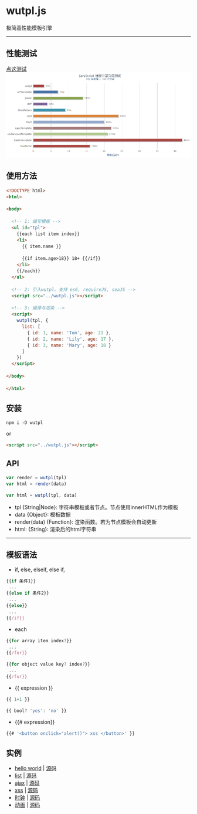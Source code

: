 
# wutpl.js
极简高性能模板引擎  


------------------------------------------
## 性能测试
[点这测试](https://wusfen.github.io/wutpl/test/template_test.html?v=20190304.1644)  
![性能测试](test/test.20190308.1422.png)  


## 使用方法
```html
<!DOCTYPE html>
<html>

<body>
  
  <!-- 1: 编写模板 -->
  <ul id="tpl">
    {{each list item index}}
    <li>
      {{ item.name }}

      {{if item.age>18}} 18+ {{/if}}
    </li>
    {{/each}}
  </ul>

  <!-- 2: 引入wutpl。支持 es6, requireJS, seaJS -->
  <script src="../wutpl.js"></script>

  <!-- 3: 编译与渲染 -->
  <script>
    wutpl(tpl, {
      list: [
        { id: 1, name: 'Tom', age: 21 },
        { id: 2, name: 'Lily', age: 17 },
        { id: 3, name: 'Mary', age: 18 }
      ]
    })
  </script>

</body>

</html>
```

## 安装
```
npm i -D wutpl
```
or
```html
<script src="../wutpl.js"></script>
```


## API
```javascript
var render = wutpl(tpl)
var html = render(data)
```
```javascript
var html = wutpl(tpl, data)
```
* tpl {String|Node}: 字符串模板或者节点。节点使用innerHTML作为模板
* data {Object}: 模板数据
* render(data) {Function}: 渲染函数。若为节点模板会自动更新
* html: {String}: 渲染后的html字符串


------------------------------------------
## 模板语法

* if, else, elseif, else if, 
```javascript
{{if 条件1}}
 ...
{{else if 条件2}}
 ...
{{else}}
 ...
{{/if}}
```
* each
```javascript
{{for array item index?}}
 ...
{{/for}}
```
```javascript
{{for object value key? index?}}
 ...
{{/for}}
```
* {{ expression }}
```javascript
{{ 1+1 }}
```
```javascript
{{ bool? 'yes': 'no' }}
```
* {{# expression}}
```javascript
{{# '<button onclick="alert()"> xss </button>' }}
```


## 实例

* [hello world](https://wusfen.github.io/wutpl/examples/helloWorld.html) | [源码](examples/helloWorld.html)
* [list](https://wusfen.github.io/wutpl/examples/list.html) | [源码](examples/list.html)
* [ajax](https://wusfen.github.io/wutpl/examples/ajax.html) | [源码](examples/ajax.html)
* [xss](https://wusfen.github.io/wutpl/examples/xss.html) | [源码](examples/xss.html)
* [时钟](https://wusfen.github.io/wutpl/examples/time.html) | [源码](examples/time.html)
* [动画](https://wusfen.github.io/wutpl/examples/animate.html) | [源码](examples/animate.html)
